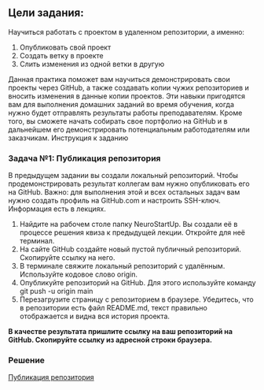 ## Цели задания:

Научиться работать с проектом в удаленном репозитории, а именно:
1.	Опубликовать свой проект
2.	Создать ветку в проекте
3.	Слить изменения из одной ветки в другую

Данная практика поможет вам научиться демонстрировать свои проекты через GitHub, а также создавать копии чужих репозиториев и вносить изменения в данные копии проектов. Эти навыки пригодятся вам для выполнения домашних заданий во время обучения, когда нужно будет отправлять результаты работы преподавателям. Кроме того, вы сможете начать собирать свое портфолио на GitHub и в дальнейшем его демонстрировать потенциальным работодателям или заказчикам.
Инструкция к заданию

### Задача №1: Публикация репозитория

В предыдущем задании вы создали локальный репозиторий. Чтобы продемонстрировать результат коллегам вам нужно опубликовать его на GitHub.
Важно: для выполнения этой и всех остальных задач вам нужно создать профиль на GitHub.com и настроить SSH-ключ. Информация есть в лекциях.

1.	Найдите на рабочем столе папку NeuroStartUp. Вы создали её в процессе решения квиза к предыдущей лекции. Откройте для неё терминал.
2.	На сайте GitHub создайте новый пустой публичный репозиторий. Скопируйте ссылку на него.
3.	В терминале свяжите локальный репозиторий с удалённым. Используйте кодовое слово origin.
4.	Опубликуйте репозиторий на GitHub. Для этого используйте команду git push -u origin main
5.	Перезагрузите страницу с репозиторием в браузере. Убедитесь, что в репозитории есть файл README.md, текст правильно отображается и видна вся история проекта.

<b>В качестве результата пришлите ссылку на ваш репозиторий на GitHub. Скопируйте ссылку из адресной строки браузера.</b>

### Решение

[Публикация репозитория](https://github.com/Ev-genia-Moon/NeuroStartUp/blob/main/README.md)
